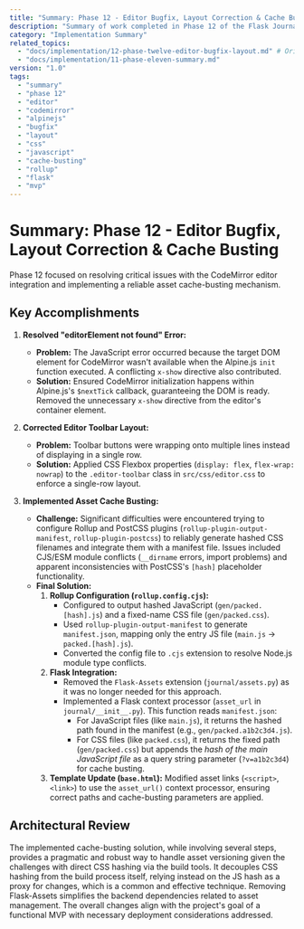 ```yaml
---
title: "Summary: Phase 12 - Editor Bugfix, Layout Correction & Cache Busting"
description: "Summary of work completed in Phase 12 of the Flask Journal MVP, including fixing the CodeMirror initialization error, correcting toolbar layout, and implementing a robust asset cache-busting strategy."
category: "Implementation Summary"
related_topics:
  - "docs/implementation/12-phase-twelve-editor-bugfix-layout.md" # Original Plan
  - "docs/implementation/11-phase-eleven-summary.md"
version: "1.0"
tags:
  - "summary"
  - "phase 12"
  - "editor"
  - "codemirror"
  - "alpinejs"
  - "bugfix"
  - "layout"
  - "css"
  - "javascript"
  - "cache-busting"
  - "rollup"
  - "flask"
  - "mvp"
---
```


# Summary: Phase 12 - Editor Bugfix, Layout Correction & Cache Busting

Phase 12 focused on resolving critical issues with the CodeMirror editor integration and implementing a reliable asset cache-busting mechanism.

## Key Accomplishments

1.  **Resolved "editorElement not found" Error:**
    *   **Problem:** The JavaScript error occurred because the target DOM element for CodeMirror wasn't available when the Alpine.js `init` function executed. A conflicting `x-show` directive also contributed.
    *   **Solution:** Ensured CodeMirror initialization happens within Alpine.js's `$nextTick` callback, guaranteeing the DOM is ready. Removed the unnecessary `x-show` directive from the editor's container element.

2.  **Corrected Editor Toolbar Layout:**
    *   **Problem:** Toolbar buttons were wrapping onto multiple lines instead of displaying in a single row.
    *   **Solution:** Applied CSS Flexbox properties (`display: flex`, `flex-wrap: nowrap`) to the `.editor-toolbar` class in `src/css/editor.css` to enforce a single-row layout.

3.  **Implemented Asset Cache Busting:**
    *   **Challenge:** Significant difficulties were encountered trying to configure Rollup and PostCSS plugins (`rollup-plugin-output-manifest`, `rollup-plugin-postcss`) to reliably generate hashed CSS filenames and integrate them with a manifest file. Issues included CJS/ESM module conflicts (`__dirname` errors, import problems) and apparent inconsistencies with PostCSS's `[hash]` placeholder functionality.
    *   **Final Solution:**
        1.  **Rollup Configuration (`rollup.config.cjs`):**
            *   Configured to output hashed JavaScript (`gen/packed.[hash].js`) and a fixed-name CSS file (`gen/packed.css`).
            *   Used `rollup-plugin-output-manifest` to generate `manifest.json`, mapping only the entry JS file (`main.js` -> `packed.[hash].js`).
            *   Converted the config file to `.cjs` extension to resolve Node.js module type conflicts.
        2.  **Flask Integration:**
            *   Removed the `Flask-Assets` extension (`journal/assets.py`) as it was no longer needed for this approach.
            *   Implemented a Flask context processor (`asset_url` in `journal/__init__.py`). This function reads `manifest.json`:
                *   For JavaScript files (like `main.js`), it returns the hashed path found in the manifest (e.g., `gen/packed.a1b2c3d4.js`).
                *   For CSS files (like `packed.css`), it returns the fixed path (`gen/packed.css`) but appends the *hash of the main JavaScript file* as a query string parameter (`?v=a1b2c3d4`) for cache busting.
        3.  **Template Update (`base.html`):** Modified asset links (`<script>`, `<link>`) to use the `asset_url()` context processor, ensuring correct paths and cache-busting parameters are applied.

## Architectural Review

The implemented cache-busting solution, while involving several steps, provides a pragmatic and robust way to handle asset versioning given the challenges with direct CSS hashing via the build tools. It decouples CSS hashing from the build process itself, relying instead on the JS hash as a proxy for changes, which is a common and effective technique. Removing Flask-Assets simplifies the backend dependencies related to asset management. The overall changes align with the project's goal of a functional MVP with necessary deployment considerations addressed.